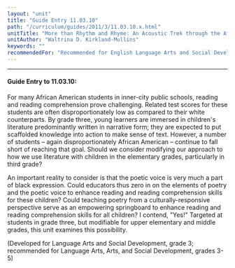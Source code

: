 ```yaml
---
layout: "unit"
title: "Guide Entry 11.03.10"
path: "/curriculum/guides/2011/3/11.03.10.x.html"
unitTitle: "More than Rhythm and Rhyme: An Acoustic Trek through the African American Experience"
unitAuthor: "Waltrina D. Kirkland-Mullins"
keywords: ""
recommendedFor: "Recommended for English Language Arts and Social Development, grades 3-5"
---
```

<body>
<hr/>
<h4>
Guide Entry to 11.03.10:
</h4>
<p>
For many African American students in inner-city public schools, reading and reading comprehension prove challenging. Related test scores for these students are often disproportionately low as compared to their white counterparts. By grade three, young learners are immersed in children's literature predominantly written in narrative form; they are expected to put scaffolded knowledge into action to make sense of text. However, a number of students – again disproportionately African American – continue to fall short of reaching that goal. Should we consider modifying our approach to how we use literature with children in the elementary grades, particularly in third grade?
</p>
<p>
An important reality to consider is that the poetic voice is very much a part of black expression. Could educators thus zero in on the elements of poetry and the poetic voice to enhance reading and reading comprehension skills for these children? Could teaching poetry from a culturally-responsive perspective serve as an empowering springboard to enhance reading and reading comprehension skills for all children? I contend, "Yes!" Targeted at students in grade three, but modifiable for upper elementary and middle grades, this unit examines this possibility.
</p>
<p>
(Developed for Language Arts and Social Development, grade 3; recommended for Language Arts, Arts, and Social Development, grades 3-5)
</p>
</body>